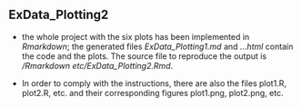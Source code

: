 ## ExData_Plotting2

- the whole project with the six plots has been implemented in *Rmarkdown*; the generated files *ExData_Plotting1.md* and *...html* contain the code and the plots. The source file to reproduce the output is */Rmarkdown etc/ExData_Plotting2.Rmd*.

- In order to comply with the instructions, there are also the files plot1.R, plot2.R, etc. and their corresponding figures plot1.png, plot2.png, etc.
